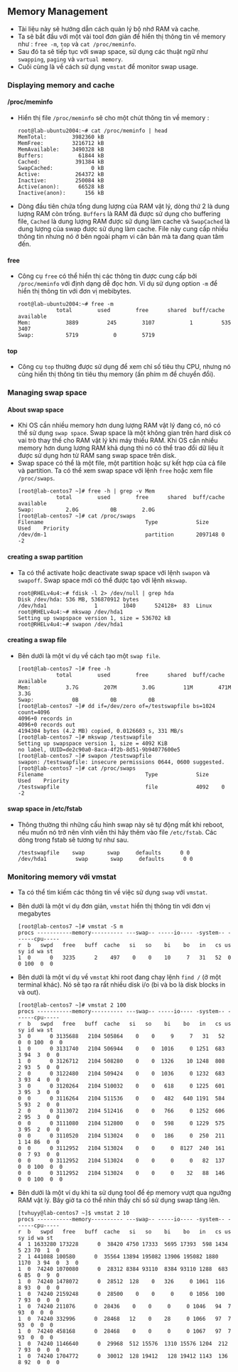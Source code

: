 ## Memory Management

- Tài liệu này sẽ hướng dẫn cách quản lý bộ nhớ RAM và cache.
- Ta sẽ bắt đầu với một vài tool đơn giản để hiển thị thông tin về memory như : `free -m`, `top` và `cat /proc/meminfo`.
- Sau đó ta sẽ tiếp tục với swap space, sử dụng các thuật ngữ như `swapping`, `paging` và `vartual memory`.
- Cuối cùng là về cách sử dụng `vmstat` để monitor swap usage.

### Displaying memory and cache

#### /proc/meminfo

- Hiển thị file `/proc/meminfo` sẽ cho một chút thông tin về memory :
    ```
    root@lab-ubuntu2004:~# cat /proc/meminfo | head
    MemTotal:        3982360 kB
    MemFree:         3216712 kB
    MemAvailable:    3490328 kB
    Buffers:           61844 kB
    Cached:           391384 kB
    SwapCached:            0 kB
    Active:           264372 kB
    Inactive:         250084 kB
    Active(anon):      66528 kB
    Inactive(anon):      156 kB
    ```

- Dòng đầu tiên chứa tổng dung lượng của RAM vật lý, dòng thứ 2 là dung lượng RAM còn trống. `Buffers` là RAM đã được sử dụng cho buffering file, `Cached` là dung lượng RAM được sử dụng làm cache và `SwapCached` là dung lượng của swap được sử dụng làm cache. File này cung cấp nhiều thông tin nhưng nó ở bên ngoài phạm vi căn bản mà ta đang quan tâm đến.

#### free

- Công cụ `free` có thể hiển thị các thông tin được cung cấp bởi `/proc/meminfo` với định dạng dễ đọc hơn. Ví dụ sử dụng option `-m` để hiển thị thông tin với đơn vị mebibytes.
    ```
    root@lab-ubuntu2004:~# free -m
                total        used        free      shared  buff/cache   available
    Mem:           3889         245        3107           1         535        3407
    Swap:          5719           0        5719
    ```

#### top

- Công cụ `top` thường được sử dụng để xem chỉ số tiêu thụ CPU, nhưng nó cũng hiển thị thông tin tiêu thụ memory (ấn phím m để chuyển đổi).

### Managing swap space

#### About swap space

- Khi OS cần nhiều memory hơn dung lượng RAM vật lý đang có, nó có thể sử dụng `swap space`. Swap space là một không gian trên hard disk có vai trò thay thế cho RAM vật lý khi máy thiếu RAM. Khi OS cần nhiều memory hơn dung lượng RAM khả dụng thì nó có thể trao đổi dữ liệu ít được sử dụng hơn từ RAM sang swap space trên disk.
- Swap space có thể là một file, một partition hoặc sự kết hợp của cả file và partition. Ta có thể xem swap space với lệnh `free` hoặc xem file `/proc/swaps`.
    ```
    [root@lab-centos7 ~]# free -h | grep -v Mem
                total        used        free      shared  buff/cache   available
    Swap:          2.0G          0B        2.0G
    [root@lab-centos7 ~]# cat /proc/swaps
    Filename                                Type            Size    Used    Priority
    /dev/dm-1                               partition       2097148 0       -2
    ```

#### creating a swap partition

- Ta có thể activate hoặc deactivate swap space với lệnh `swapon` và `swapoff`. Swap space mới có thể được tạo với lệnh `mkswap`. 
    ```
    root@RHELv4u4:~# fdisk -l 2> /dev/null | grep hda
    Disk /dev/hda: 536 MB, 536870912 bytes
    /dev/hda1               1        1040      524128+  83  Linux
    root@RHELv4u4:~# mkswap /dev/hda1
    Setting up swapspace version 1, size = 536702 kB
    root@RHELv4u4:~# swapon /dev/hda1
    ```

#### creating a swap file

- Bên dưới là một ví dụ về cách tạo một `swap file`.
    ```
    [root@lab-centos7 ~]# free -h
                total        used        free      shared  buff/cache   available
    Mem:           3.7G        207M        3.0G         11M        471M        3.3G
    Swap:            0B          0B          0B
    [root@lab-centos7 ~]# dd if=/dev/zero of=/testswapfile bs=1024 count=4096
    4096+0 records in
    4096+0 records out
    4194304 bytes (4.2 MB) copied, 0.0126603 s, 331 MB/s
    [root@lab-centos7 ~]# mkswap /testswapfile
    Setting up swapspace version 1, size = 4092 KiB
    no label, UUID=de2c90a0-8aca-4f2b-8d51-9b94077600e5
    [root@lab-centos7 ~]# swapon /testswapfile
    swapon: /testswapfile: insecure permissions 0644, 0600 suggested.
    [root@lab-centos7 ~]# cat /proc/swaps
    Filename                                Type            Size    Used    Priority
    /testswapfile                           file            4092    0       -2
    ```

#### swap space in /etc/fstab

- Thông thường thì những cấu hình swap này sẽ tự động mất khi reboot, nếu muốn nó trở nên vĩnh viễn thì hãy thêm vào file `/etc/fstab`. Các dòng trong fstab sẽ tương tự như sau.
    ```
    /testswapfile    swap       swap     defaults      0 0
    /dev/hda1         swap       swap     defaults      0 0
    ```

### Monitoring memory với vmstat

- Ta có thể tìm kiếm các thông tin về việc sử dụng `swap` với `vmstat`.
- Bên dưới là một ví dụ đơn giản, `vmstat` hiển thị thông tin với đơn vị megabytes
    ```
    [root@lab-centos7 ~]# vmstat -S m
    procs -----------memory---------- ---swap-- -----io---- -system-- ------cpu-----
    r  b   swpd   free   buff  cache   si   so    bi    bo   in   cs us sy id wa st
    1  0      0   3235      2    497    0    0    10     7   31   52  0  0 100  0  0
    ```

- Bên dưới là một ví dụ về `vmstat` khi root đang chạy lệnh `find /` (ở một terminal khác). Nó sẽ tạo ra rất nhiều disk i/o (bi và bo là disk blocks in và out).
    ```
    [root@lab-centos7 ~]# vmstat 2 100
    procs -----------memory---------- ---swap-- -----io---- -system-- ------cpu-----
    r  b   swpd   free   buff  cache   si   so    bi    bo   in   cs us sy id wa st
    3  0      0 3135688   2104 505864    0    0     9     7   31   52  0  0 100  0  0
    1  0      0 3131740   2104 506944    0    0  1016     0 1251  683  3 94  3  0  0
    1  0      0 3126712   2104 508280    0    0  1326    10 1248  808  2 93  5  0  0
    2  0      0 3122480   2104 509424    0    0  1036     0 1232  683  3 93  4  0  0
    3  0      0 3120264   2104 510032    0    0   618     0 1225  601  3 95  3  0  0
    0  0      0 3116264   2104 511536    0    0   482   640 1191  584  5 93  2  0  0
    2  0      0 3113072   2104 512416    0    0   766     0 1252  606  2 95  3  0  0
    0  0      0 3111080   2104 512800    0    0   598     0 1229  575  3 95  2  0  0
    0  0      0 3110520   2104 513024    0    0   186     0  250  211  1 14 86  0  0
    0  0      0 3112952   2104 513024    0    0     0  8127  240  161  0  7 93  0  0
    0  0      0 3112952   2104 513024    0    0     0     0   82  137  0  0 100  0  0
    0  0      0 3112952   2104 513024    0    0     0    32   88  146  0  0 100  0  0
    ```

- Bên dưới là một ví dụ khi ta sử dụng tool để ép memory vượt qua ngưỡng RAM vật lý. Bây giờ ta có thể nhìn thấy chỉ số sử dụng swap tăng lên.
    ```
    [tvhuyy@lab-centos7 ~]$ vmstat 2 10
    procs -----------memory---------- ---swap-- -----io---- -system-- ------cpu-----
    r  b   swpd   free   buff  cache   si   so    bi    bo   in   cs us sy id wa st
    4  1 1633280 173228      0  38420 4750 17333  5695 17393  598 1434  5 23 70  1  0
    2  1 441088 100580      0  35564 13894 195082 13906 195082 1880 1170  3 94  0  3  0
    1  0  74240 1070080      0  28312 8384 93110  8384 93110 1288  683  6 85  0  9  0
    1  0  74240 1478072      0  28512  128    0   326     0 1061  116  8 93  0  0  0
    1  0  74240 2159248      0  28500    0    0     0     0 1056  100  7 93  0  0  0
    1  0  74240 211076      0  28436    0    0     0     0 1046   94  7 93  0  0  0
    1  0  74240 332996      0  28468   12    0    28     0 1066   97  7 93  0  0  0
    1  0  74240 458168      0  28468    0    0     0     0 1067   97  7 93  0  0  0
    1  0  74240 1146640      0  29968  512 15576  1310 15576 1204  212  7 93  0  0  0
    1  0  74240 1704772      0  30012  128 19412   128 19412 1143  136  8 92  0  0  0
    ```